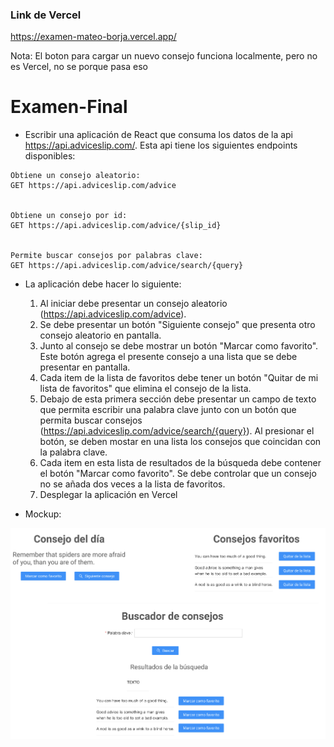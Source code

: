 ### Link de Vercel
https://examen-mateo-borja.vercel.app/

Nota: El boton para cargar un nuevo consejo funciona localmente, pero no es Vercel, no se porque pasa eso

# Examen-Final

* Escribir una aplicación de React que consuma los datos de la api https://api.adviceslip.com/. Esta api tiene los siguientes endpoints disponibles:

```
Obtiene un consejo aleatorio:
GET https://api.adviceslip.com/advice


Obtiene un consejo por id:
GET https://api.adviceslip.com/advice/{slip_id}


Permite buscar consejos por palabras clave:
GET https://api.adviceslip.com/advice/search/{query}
```

* La aplicación debe hacer lo siguiente:
  1. Al iniciar debe presentar un consejo aleatorio (https://api.adviceslip.com/advice).
  1. Se debe presentar un botón "Siguiente consejo" que presenta otro consejo aleatorio en pantalla.
  1. Junto al consejo se debe mostrar un botón "Marcar como favorito". Este botón agrega el presente consejo a una lista que se debe presentar en pantalla.
  1. Cada item de la lista de favoritos debe tener un botón "Quitar de mi lista de favoritos" que elimina el consejo de la lista.
  1. Debajo de esta primera sección debe presentar un campo de texto que permita escribir una palabra clave junto con un botón que permita buscar consejos (https://api.adviceslip.com/advice/search/{query}). Al presionar el botón, se deben mostar en una lista los consejos que coincidan con la palabra clave.
  1. Cada item en esta lista de resultados de la búsqueda debe contener el botón "Marcar como favorito". Se debe controlar que un consejo no se añada dos veces a la lista de favoritos.
  1. Desplegar la aplicación en Vercel
  
* Mockup: 

![Mockup](mockup.png)
